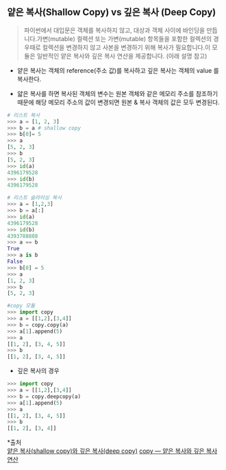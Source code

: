 ## 얕은 복사(Shallow Copy) vs 깊은 복사 (Deep Copy)

> 파이썬에서 대입문은 객체를 복사하지 않고, 대상과 객체 사이에 바인딩을 만듭니다.가변(mutable) 컬렉션 또는 가변(mutable) 항목들을 포함한 컬렉션의 경우때로 컬렉션을 변경하지 않고 사본을 변경하기 위해 복사가 필요합니다.이 모듈은 일반적인 얕은 복사와 깊은 복사 연산을 제공합니다. (아래 설명 참고)

- 얕은 복사는 객체의 reference(주소 값)를 복사하고 깊은 복사는 객체의 value 를 복사한다.

- 얇은 복사를 하면 복사된 객체의 변수는 원본 객체와 같은 메모리 주소를 참조하기 때문에 해당 메모리 주소의 값이 변경되면 원본 & 복사 객체의 값은 모두 변경된다.

```python
# 리스트 복사
>>> a = [1, 2, 3]
>>> b = a # shallow copy
>>> b[0]= 5
>>> a
[5, 2, 3]
>>> b
[5, 2, 3]
>>> id(a)
4396179528
>>> id(b)
4396179528

# 리스트 슬라이싱 복사
>>> a = [1,2,3]
>>> b = a[:]
>>> id(a)
4396179528
>>> id(b)
4393788808
>>> a == b
True
>>> a is b
False
>>> b[0] = 5
>>> a
[1, 2, 3]
>>> b
[5, 2, 3]

#copy 모듈
>>> import copy
>>> a = [[1,2],[3,4]]
>>> b = copy.copy(a)
>>> a[1].append(5)
>>> a
[[1, 2], [3, 4, 5]]
>>> b
[[1, 2], [3, 4, 5]]
```

- 깊은 복사의 경우

```python
>>> import copy
>>> a = [[1,2],[3,4]]
>>> b = copy.deepcopy(a)
>>> a[1].append(5)
>>> a
[[1, 2], [3, 4, 5]]
>>> b
[[1, 2], [3, 4]]
```

\*출처 <br>
[얕은 복사(shallow copy)와 깊은 복사(deep copy)](https://wikidocs.net/16038)
[copy — 얕은 복사와 깊은 복사 연산](https://docs.python.org/ko/3/library/copy.html)
